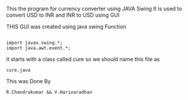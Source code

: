 This the program for currency converter using JAVA Swing 
It is used to convert USD to INR and INR to USD  using GUI 

THIS GUI was created using java swing Function 

```

import javax.swing.*;
import java.awt.event.*;

```

it starts with a class called cure so we should name this file as

```
cure.java 
```
This was Done By  
```
R.Chandrakumar && V.Harivaradhan
```
